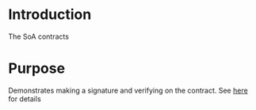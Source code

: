 # Introduction

The SoA contracts

# Purpose

Demonstrates making a signature and verifying on the contract. See [here](test/test-signature.ts) for details
